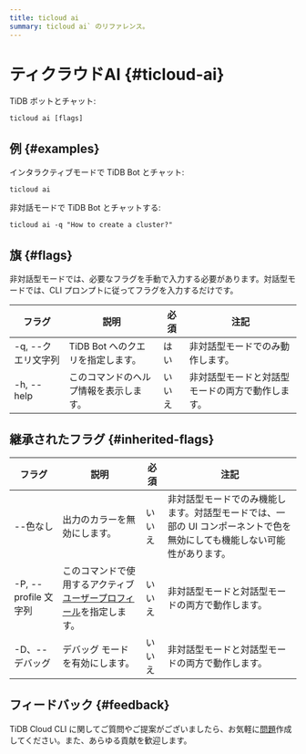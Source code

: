 ```yaml
---
title: ticloud ai
summary: ticloud ai` のリファレンス。
---
```


# ティクラウドAI {#ticloud-ai}

TiDB ボットとチャット:

```shell
ticloud ai [flags]
```

## 例 {#examples}

インタラクティブモードで TiDB Bot とチャット:

```shell
ticloud ai
```

非対話モードで TiDB Bot とチャットする:

```shell
ticloud ai -q "How to create a cluster?"
```

## 旗 {#flags}

非対話型モードでは、必要なフラグを手動で入力する必要があります。対話型モードでは、CLI プロンプトに従ってフラグを入力するだけです。

| フラグ          | 説明                    | 必須  | 注記                       |
| ------------ | --------------------- | --- | ------------------------ |
| -q, --クエリ文字列 | TiDB Bot へのクエリを指定します。 | はい  | 非対話型モードでのみ動作します。         |
| -h, --help   | このコマンドのヘルプ情報を表示します。   | いいえ | 非対話型モードと対話型モードの両方で動作します。 |

## 継承されたフラグ {#inherited-flags}

| フラグ               | 説明                                                                             | 必須  | 注記                                                             |
| ----------------- | ------------------------------------------------------------------------------ | --- | -------------------------------------------------------------- |
| --色なし             | 出力のカラーを無効にします。                                                                 | いいえ | 非対話型モードでのみ機能します。対話型モードでは、一部の UI コンポーネントで色を無効にしても機能しない可能性があります。 |
| -P, --profile 文字列 | このコマンドで使用するアクティブ[ユーザープロフィール](/tidb-cloud/cli-reference.md#user-profile)を指定します。 | いいえ | 非対話型モードと対話型モードの両方で動作します。                                       |
| -D、--デバッグ         | デバッグ モードを有効にします。                                                               | いいえ | 非対話型モードと対話型モードの両方で動作します。                                       |

## フィードバック {#feedback}

TiDB Cloud CLI に関してご質問やご提案がございましたら、お気軽に[問題](https://github.com/tidbcloud/tidbcloud-cli/issues/new/choose)作成してください。また、あらゆる貢献を歓迎します。
